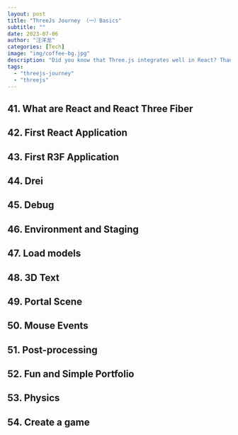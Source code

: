 ```yaml
---
layout: post
title: "ThreeJs Journey （一）Basics"
subtitle: ""
date: 2023-07-06
author: "汪洋龙"
categories: [Tech]
image: "img/coffee-bg.jpg"
description: "Did you know that Three.js integrates well in React? Thanks to React Three Fiber (R3F) you can create awesome Three.js experiences in React with just a few lines of code."
tags:
  - "threejs-journey"
  - "threejs"
---
```


## 41. What are React and React Three Fiber

## 42. First React Application

## 43. First R3F Application

## 44. Drei

## 45. Debug

## 46. Environment and Staging

## 47. Load models

## 48. 3D Text

## 49. Portal Scene

## 50. Mouse Events

## 51. Post-processing

## 52. Fun and Simple Portfolio

## 53. Physics

## 54. Create a game
